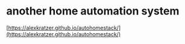 # another home automation system

[https://alexkratzer.github.io/autohomestack/](https://alexkratzer.github.io/autohomestack/)
